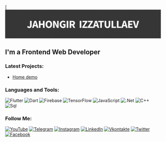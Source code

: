[![Header](https://github.com/JahongirIzzatullaev/JahongirIzzatullaev/blob/main/assets/logo.png)

## I'm a Frontend Web Developer

### Latest Projects:

- [Home demo](https://jahongirizzatullaev.github.io/digital-agency/index.html)


### Languages and Tools:
![Flutter](https://img.shields.io/badge/-Flutter-090909?style=for-the-badge&logo=flutter&logoColor=47C5FB)
![Dart](https://img.shields.io/badge/-Dart-090909?style=for-the-badge&logo=dart&logoColor=097CDB)
![Firebase](https://img.shields.io/badge/-Firebase-090909?style=for-the-badge&logo=firebase&logoColor=F8C52C)
![TensorFlow](https://img.shields.io/badge/-TensorFlow-090909?style=for-the-badge&logo=tensorflow&logoColor=F88C00)
![JavaScript](https://img.shields.io/badge/-JavaScript-090909?style=for-the-badge&logo=JavaScript&logoColor=E9D54D)
![.Net](https://img.shields.io/badge/-Framework-090909?style=for-the-badge&logo=.net&logoColor=E5D3FF)
![C++](https://img.shields.io/badge/-C++-090909?style=for-the-badge&logo=C%2b%2b&logoColor=6296CC)
![Sql](https://img.shields.io/badge/-Sql-090909?style=for-the-badge&logo=mysql&logoColor=00648B)

### Follow Me:
[![YouTube](https://img.shields.io/badge/-YouTube-090909?style=for-the-badge&logo=YouTube&logoColor=FF0000)](/)
[![Telegram](https://img.shields.io/badge/-Telegram-090909?style=for-the-badge&logo=telegram&logoColor=27A0D9)](/)
[![Instagram](https://img.shields.io/badge/-Instagram-090909?style=for-the-badge&logo=instagram&logoColor=B4068E)](/)
[![LinkedIn](https://img.shields.io/badge/-LinkedIn-090909?style=for-the-badge&logo=linkedin&logoColor=007BB6)](/)
[![Vkontakte](https://img.shields.io/badge/-Vkontakte-090909?style=for-the-badge&logo=Vk&logoColor=4F7DB3)](/)
[![Twitter](https://img.shields.io/badge/-Twitter-090909?style=for-the-badge&logo=Twitter&logoColor=1C9DEB)](/)
[![Facebook](https://img.shields.io/badge/-Facebook-090909?style=for-the-badge&logo=Facebook&logoColor=1195F5)](/)
